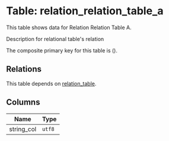 # Table: relation_relation_table_a

This table shows data for Relation Relation Table A.

Description for relational table's relation

The composite primary key for this table is ().

## Relations

This table depends on [relation_table](relation_table.md).

## Columns

| Name          | Type          |
| ------------- | ------------- |
|string_col|`utf8`|
